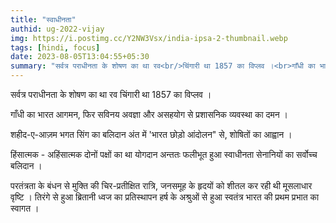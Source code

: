 ```yaml
---
title: "स्वाधीनता"
authid: ug-2022-vijay
img: https://i.postimg.cc/Y2NW3Vsx/india-ipsa-2-thumbnail.webp
tags: [hindi, focus]
date: 2023-08-05T13:04:55+05:30
summary: "सर्वत्र पराधीनता के शोषण का था रव<br/>चिंगारी था 1857 का विप्लव ।<br>गाँधी का भारत आगमन,<br>फिर सविनय अवज्ञा और असहयोग से<br>प्रशासनिक व्यवस्था का दमन ।"
---
```


सर्वत्र पराधीनता के शोषण का था रव
चिंगारी था 1857 का विप्लव ।

गाँधी का भारत आगमन,
फिर सविनय अवज्ञा और असहयोग से
प्रशासनिक व्यवस्था का दमन ।

शहीद-ए-आज़म भगत सिंग का बलिदान
अंत में 'भारत छोड़ो आंदोलन" से,
शोषितों का आह्वान ।

हिंसात्मक - अहिंसात्मक दोनों पक्षों का था योगदान
अन्ततः फलीभूत हुआ स्वाधीनता सेनानियों
का सर्वोच्च बलिदान ।

परतंत्रता के बंधन से मुक्ति की चिर-प्रतीक्षित रात्रि,
जनसमूह के हृदयों को शीतल कर रही थी मूसलाधार वृष्टि ।
तिरंगे से हुआ ब्रितानी ध्वज का प्रतिस्थापन
हर्ष के अश्रुओं से हुआ स्वतंत्र भारत की
प्रथम प्रभात का स्वागत ।
